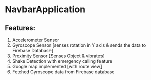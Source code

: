 # NavbarApplication
## Features:
1. Accelerometer Sensor
2. Gyroscope Sensor [senses rotation in Y axis & sends the data to Firebase Database]
3. Proximity Sensor [Senses Object & vibrates]
4. Shake Detection with emergency calling feature
5. Google map implemented [with route view]
6. Fetched Gyroscope data from Firebase database
